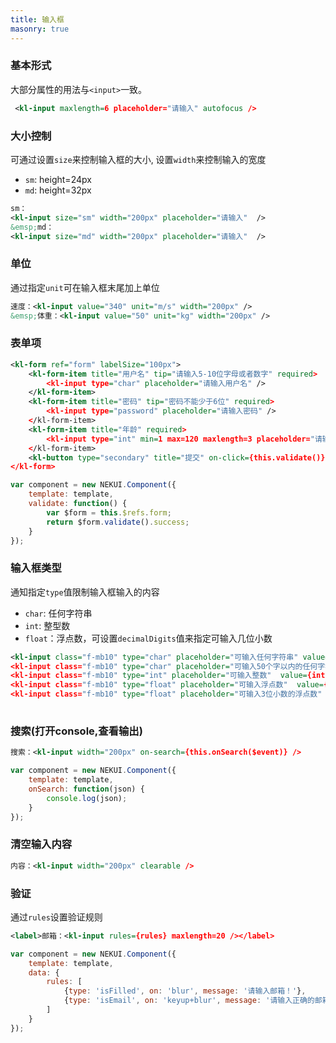 ```yaml
---
title: 输入框
masonry: true
---
```


<!-- demo_start -->
### 基本形式
大部分属性的用法与`<input>`一致。

<div class="m-example"></div>

```xml
 <kl-input maxlength=6 placeholder="请输入" autofocus />
```
<!-- demo_end -->

<!-- demo_start -->
### 大小控制
可通过设置`size`来控制输入框的大小, 设置`width`来控制输入的宽度
* `sm`: height=24px
* `md`: height=32px

<div class="m-example"></div>

```xml
sm：
<kl-input size="sm" width="200px" placeholder="请输入"  />
&emsp;md：
<kl-input size="md" width="200px" placeholder="请输入"  />
```
<!-- demo_end -->

<!-- demo_start -->
### 单位
通过指定`unit`可在输入框末尾加上单位
<div class="m-example"></div>

```xml
速度：<kl-input value="340" unit="m/s" width="200px" />
&emsp;体重：<kl-input value="50" unit="kg" width="200px" />
```
<!-- demo_end -->

<!-- demo_start -->
### 表单项

<div class="m-example"></div>

```xml
<kl-form ref="form" labelSize="100px">
    <kl-form-item title="用户名" tip="请输入5-10位字母或者数字" required>
        <kl-input type="char" placeholder="请输入用户名" />
    </kl-form-item>
    <kl-form-item title="密码" tip="密码不能少于6位" required>
        <kl-input type="password" placeholder="请输入密码" />
    </kl-form-item>
    <kl-form-item title="年龄" required>
        <kl-input type="int" min=1 max=120 maxlength=3 placeholder="请输入年龄" />
    </kl-form-item>
    <kl-button type="secondary" title="提交" on-click={this.validate()} />
</kl-form>
```

```javascript
var component = new NEKUI.Component({
    template: template,
    validate: function() {
        var $form = this.$refs.form;
        return $form.validate().success;
    }
});
```
<!-- demo_end -->

<!-- demo_start -->
### 输入框类型
通知指定`type`值限制输入框输入的内容
* `char`: 任何字符串
* `int`: 整型数
* `float`：浮点数，可设置`decimalDigits`值来指定可输入几位小数

<div class="m-example"></div>

```xml
<kl-input class="f-mb10" type="char" placeholder="可输入任何字符串" value={char} />
<kl-input class="f-mb10" type="char" placeholder="可输入50个字以内的任何字符串" maxlength=50 value={char} />
<kl-input class="f-mb10" type="int" placeholder="可输入整数"  value={int} />
<kl-input class="f-mb10" type="float" placeholder="可输入浮点数"  value={float} />
<kl-input class="f-mb10" type="float" placeholder="可输入3位小数的浮点数" decimalDigits=3 value={float3} />
                
```
<!-- demo_end -->


<!-- demo_start -->
### 搜索(打开console,查看输出)

<div class="m-example"></div>

```xml
搜索：<kl-input width="200px" on-search={this.onSearch($event)} />
```

```javascript
var component = new NEKUI.Component({
    template: template,
    onSearch: function(json) {
        console.log(json);
    }
});
```
<!-- demo_end -->

<!-- demo_start -->
### 清空输入内容

<div class="m-example"></div>

```xml
内容：<kl-input width="200px" clearable />
```
<!-- demo_end -->

<!-- demo_start -->
### 验证
通过`rules`设置验证规则
<div class="m-example"></div>

```xml
<label>邮箱：<kl-input rules={rules} maxlength=20 /></label>
```

```javascript
var component = new NEKUI.Component({
    template: template,
    data: {
        rules: [
            {type: 'isFilled', on: 'blur', message: '请输入邮箱！'},
            {type: 'isEmail', on: 'keyup+blur', message: '请输入正确的邮箱！'}
        ]
    }
});
```
<!-- demo_end -->
